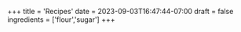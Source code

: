 +++
title = 'Recipes'
date = 2023-09-03T16:47:44-07:00
draft = false
ingredients = ['flour','sugar']
+++
